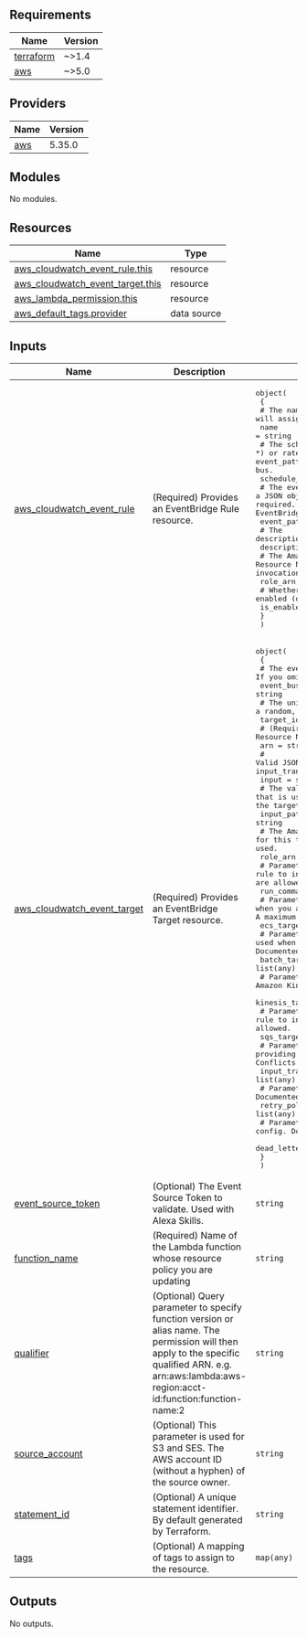 <!-- BEGIN_TF_DOCS -->
## Requirements

| Name | Version |
|------|---------|
| <a name="requirement_terraform"></a> [terraform](#requirement\_terraform) | ~>1.4 |
| <a name="requirement_aws"></a> [aws](#requirement\_aws) | ~>5.0 |

## Providers

| Name | Version |
|------|---------|
| <a name="provider_aws"></a> [aws](#provider\_aws) | 5.35.0 |

## Modules

No modules.

## Resources

| Name | Type |
|------|------|
| [aws_cloudwatch_event_rule.this](https://registry.terraform.io/providers/hashicorp/aws/latest/docs/resources/cloudwatch_event_rule) | resource |
| [aws_cloudwatch_event_target.this](https://registry.terraform.io/providers/hashicorp/aws/latest/docs/resources/cloudwatch_event_target) | resource |
| [aws_lambda_permission.this](https://registry.terraform.io/providers/hashicorp/aws/latest/docs/resources/lambda_permission) | resource |
| [aws_default_tags.provider](https://registry.terraform.io/providers/hashicorp/aws/latest/docs/data-sources/default_tags) | data source |

## Inputs

| Name | Description | Type | Default | Required |
|------|-------------|------|---------|:--------:|
| <a name="input_aws_cloudwatch_event_rule"></a> [aws\_cloudwatch\_event\_rule](#input\_aws\_cloudwatch\_event\_rule) | (Required) Provides an EventBridge Rule resource. | <pre>object(<br>    {<br>      # The name of the rule. If omitted, Terraform will assign a random, unique name. Conflicts with name_prefix.<br>      name = string<br>      # The scheduling expression. For example, cron(0 20 * * ? *) or rate(5 minutes). At least one of schedule_expression or event_pattern is required. Can only be used on the default event bus.<br>      schedule_expression = string<br>      # The event pattern described a JSON object. At least one of schedule_expression or event_pattern is required. See full documentation of Events and Event Patterns in EventBridge for details.<br>      event_pattern = string<br>      # The description of the rule.<br>      description = string<br>      # The Amazon Resource Name (ARN) associated with the role that is used for target invocation.<br>      role_arn = string<br>      # Whether the rule should be enabled (defaults to true).<br>      is_enabled = bool<br>    }<br>  )</pre> | n/a | yes |
| <a name="input_aws_cloudwatch_event_target"></a> [aws\_cloudwatch\_event\_target](#input\_aws\_cloudwatch\_event\_target) | (Required) Provides an EventBridge Target resource. | <pre>object(<br>    {<br>      # The event bus to associate with the rule. If you omit this, the default event bus is used.<br>      event_bus_name = string<br>      # The unique target assignment ID. If missing, will generate a random, unique id.<br>      target_id = string<br>      # (Required) The Amazon Resource Name (ARN) associated of the target.<br>      arn = string<br>      # Valid JSON text passed to the target. Conflicts with input_path and input_transformer.<br>      input = string<br>      # The value of the JSONPath that is used for extracting part of the matched event when passing it to the target. Conflicts with input and input_transformer.<br>      input_path = string<br>      # The Amazon Resource Name (ARN) of the IAM role to be used for this target when the rule is triggered. Required if ecs_target is used.<br>      role_arn = string<br>      # Parameters used when you are using the rule to invoke Amazon EC2 Run Command. Documented below. A maximum of 5 are allowed.<br>      run_command_targets = list(any)<br>      # Parameters used when you are using the rule to invoke Amazon ECS Task. Documented below. A maximum of 1 are allowed.<br>      ecs_target = list(any)<br>      # Parameters used when you are using the rule to invoke an Amazon Batch Job. Documented below. A maximum of 1 are allowed.<br>      batch_target = list(any)<br>      # Parameters used when you are using the rule to invoke an Amazon Kinesis Stream. Documented below. A maximum of 1 are allowed.<br>      kinesis_target = list(any)<br>      # Parameters used when you are using the rule to invoke an Amazon SQS Queue. Documented below. A maximum of 1 are allowed.<br>      sqs_target = list(any)<br>      # Parameters used when you are providing a custom input to a target based on certain event data. Conflicts with input and input_path.<br>      input_transformer = list(any)<br>      # Parameters used when you are providing retry policies. Documented below. A maximum of 1 are allowed.<br>      retry_policy = list(any)<br>      # Parameters used when you are providing a dead letter config. Documented below. A maximum of 1 are allowed.<br>      dead_letter_config = list(any)<br>    }<br>  )</pre> | n/a | yes |
| <a name="input_event_source_token"></a> [event\_source\_token](#input\_event\_source\_token) | (Optional) The Event Source Token to validate. Used with Alexa Skills. | `string` | `null` | no |
| <a name="input_function_name"></a> [function\_name](#input\_function\_name) | (Required) Name of the Lambda function whose resource policy you are updating | `string` | n/a | yes |
| <a name="input_qualifier"></a> [qualifier](#input\_qualifier) | (Optional) Query parameter to specify function version or alias name. The permission will then apply to the specific qualified ARN. e.g. arn:aws:lambda:aws-region:acct-id:function:function-name:2 | `string` | `null` | no |
| <a name="input_source_account"></a> [source\_account](#input\_source\_account) | (Optional) This parameter is used for S3 and SES. The AWS account ID (without a hyphen) of the source owner. | `string` | `null` | no |
| <a name="input_statement_id"></a> [statement\_id](#input\_statement\_id) | (Optional) A unique statement identifier. By default generated by Terraform. | `string` | `null` | no |
| <a name="input_tags"></a> [tags](#input\_tags) | (Optional) A mapping of tags to assign to the resource. | `map(any)` | `null` | no |

## Outputs

No outputs.
<!-- END_TF_DOCS -->
